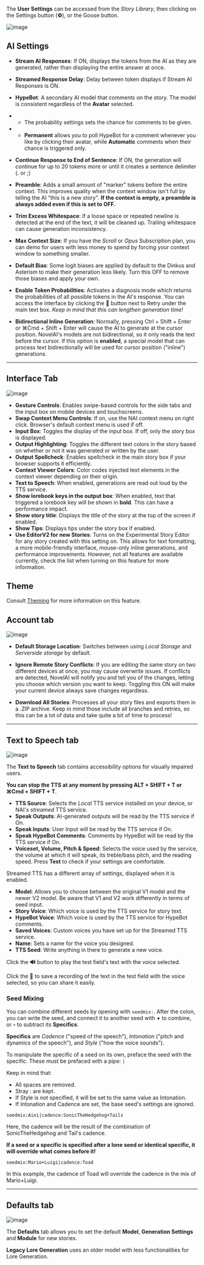 The **User Settings** can be accessed from the *Story Library*, then clicking on the Settings button (**⚙️**), or the Goose button.

![image](https://github.com/TapwaveZodiac/novelaiUKB/assets/35267604/1d9054a9-67cd-4f3e-9634-6c7fecbe0f3f)


## AI Settings


- **Stream AI Responses**: If ON, displays the tokens from the AI as they are generated, rather than displaying the entire answer at once.

- **Streamed Response Delay**: Delay between token displays if Stream AI Responses is ON.

- **HypeBot**: A secondary AI model that comments on the story. The model is consistent regardless of the **Avatar** selected.

* * The probability settings sets the chance for comments to be given.

* * **Permanent** allows you to poll HypeBot for a comment whenever you like by clicking their avatar, while **Automatic** comments when their chance is triggered only.

- **Continue Response to End of Sentence**: If ON, the generation will continue for up to 20 tokens more or until it creates a sentence delimiter (. or ;)

- **Preamble**: Adds a small amount of "marker" tokens before the entire context. This improves quality when the context window isn't full by telling the AI "this is a new story". **If the context is empty, a preamble is always added even if this is set to OFF.**

- **Trim Excess Whitespace**: If a loose space or repeated newline is detected at the end of the text, it will be cleaned up. Trailing whitespace can cause generation inconsistency.

- **Max Context Size**: If you have the *Scroll* or *Opus* Subscription plan, you can demo for users with less money to spend by forcing your context window to something smaller.

- **Default Bias**: Some logit biases are applied by default to the Dinkus and Asterism to make their generation less likely. Turn this OFF to remove those biases and apply your own.

- **Enable Token Probabilities**: Activates a diagnosis mode which returns the probabilities of all possible tokens in the AI's response. You can access the interface by clicking the **🧠** button next to Retry under the main text box. *Keep in mind that this can lengthen generation time!*

- **Bidirectional Inline Generation**: Normally, pressing Ctrl + Shift + Enter or ⌘Cmd + Shift + Enter will cause the AI to generate at the cursor position. NovelAI's models are not bidirectional, so it only reads the text before the cursor. If this option is **enabled**, a special model that can process text bidirectionally will be used for cursor position ("inline") generations.

***

## Interface Tab
![image](https://github.com/TapwaveZodiac/novelaiUKB/assets/35267604/eaa8d27f-445b-4e42-a0c6-2829e0c63b9c)

- **Gesture Controls**: Enables swipe-based controls for the side tabs and the input box on mobile devices and touchscreens.
- **Swap Context Menu Controls**: If on, use the NAI context menu on right click. Browser's default context menu is used if off.
- **Input Box**: Toggles the display of the input box. If off, only the story box is displayed.
- **Output Highlighting**: Toggles the different text colors in the story based on whether or not it was generated or written by the user.
- **Output Spellcheck**: Enables spellcheck in the main story box if your browser supports it efficiently.
- **Context Viewer Colors**: Color codes injected text elements in the context viewer depending on their origin.
- **Text to Speech**: When enabled, generations are read out loud by the TTS service.
- **Show lorebook keys in the output box**: When enabled, text that triggered a lorebook key will be shown in **bold**. This can have a performance impact.
- **Show story title**: Displays the title of the story at the top of the screen if enabled.
- **Show Tips**: Displays tips under the story box if enabled.
- **Use EditorV2 for new Stories**: Turns on the Experimental Story Editor for any story created with this setting on. This allows for text formatting, a more mobile-friendly interface, mouse-only inline generations, and performance improvements. However, not all features are available currently, check the list when turning on this feature for more information.

## Theme

Consult [Theming](Theming.html) for more information on this feature.

## Account tab
![image](https://github.com/TapwaveZodiac/novelaiUKB/assets/35267604/8d63990c-25b8-4e37-968d-635c463658f9)

- **Default Storage Location**: Switches between using *Local Storage* and *Serverside storage* by default.

- **Ignore Remote Story Conflicts**: If you are editing the same story on two different devices at once, you may cause overwrite issues. If conflicts are detected, NovelAI will notify you and tell you of the changes, letting you choose which version you want to keep. Toggling this ON will make your current device always save changes regardless.
- **Download All Stories**: Processes all your story files and exports them in a .ZIP archive. Keep in mind those include all branches and retries, so this can be a lot of data and take quite a bit of time to process!

***

## Text to Speech tab

![image](https://github.com/TapwaveZodiac/novelaiUKB/assets/35267604/e76cfe5f-2045-4f67-b38d-3ec90f13d6c3)

The **Text to Speech** tab contains accessibility options for visually impaired users.

**You can stop the TTS at any moment by pressing ALT + SHIFT + T or ⌘Cmd + SHIFT + T**.

- **TTS Source**: Selects the *Local* TTS service installed on your device, or NAI's *streamed* TTS service.
- **Speak Outputs**: AI-generated outputs will be read by the TTS service if On.
- **Speak Inputs**: User Input will be read by the TTS service if On.
- **Speak HypeBot Comments**: Comments by HypeBot will be read by the TTS service if On.
- **Voiceset, Volume, Pitch & Speed**: Selects the voice used by the service, the volume at which it will speak, its treble/bass pitch, and the reading speed. Press **Test** to check if your settings are comfortable.

Streamed TTS has a different array of settings, displayed when it is enabled.

- **Model**: Allows you to choose between the original V1 model and the newer V2 model. Be aware that V1 and V2 work differently in terms of seed input.
- **Story Voice**: Which voice is used by the TTS service for story text.
- **HypeBot Voice**: Which voice is used by the TTS service for HypeBot comments.
- **Saved Voices**: Custom voices you have set up for the Streamed TTS service.
- **Name**: Sets a name for the voice you designed.
- **TTS Seed**: Write anything in there to generate a new voice.

Click the **🔊** button to play the test field's text with the voice selected.

Click the **💾** to save a recording of the text in the test field with the voice selected, so you can share it easily.

### Seed Mixing

You can combine different seeds by opening with `seedmix:`. After the colon, you can write the seed, and connect it to another seed with **+** to combine, or **-** to subtract its **Specifics**.

**Specifics** are *Cadence* ("speed of the speech"), *Intonation* ("pitch and dynamics of the speech"), and *Style* ("how the voice sounds").

To manipulate the specific of a seed on its own, preface the seed with the specific. These must be prefaced with a pipe: `|`

Keep in mind that:

- All spaces are removed.
- Stray : are kept.
- If Style is not specified, it will be set to the same value as Intonation.
- If Intonation and Cadence are set, the base seed's settings are ignored.

`seedmix:Aini|cadence:SonicTheHedgehog+Tails`

Here, the cadence will be the result of the combination of SonicTheHedgehog and Tail's cadence.

**If a seed or a specific is specified after a lone seed or identical specific, it will override what comes before it!**

`seedmix:Mario+Luigi|cadence:Toad`

In this example, the cadence of Toad will override the cadence in the
mix of Mario+Luigi.

***

## Defaults tab

![image](https://github.com/TapwaveZodiac/novelaiUKB/assets/35267604/d4b16976-6b3c-42e0-9266-cdc331fc7b06)

The **Defaults** tab allows you to set the default **Model**, **Generation Settings** and **Module** for new stories.

**Legacy Lore Generation** uses an older model with less functionalities for Lore Generation.